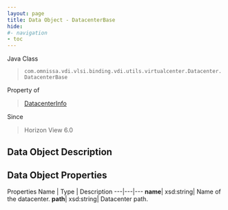 ```yaml
---
layout: page
title: Data Object - DatacenterBase
hide:
#- navigation
- toc
---
```






Java Class
> `com.omnissa.vdi.vlsi.binding.vdi.utils.virtualcenter.Datacenter.DatacenterBase`

Property of
> [DatacenterInfo](vdi.utils.virtualcenter.Datacenter.DatacenterInfo.md#field_detail)

Since
> Horizon View 6.0


## Data Object Description

## Data Object Properties
Properties
Name |  Type |  Description
---|---|---
**name**|  xsd:string|  Name of the datacenter.
**path**|  xsd:string|  Datacenter path.
 


 

